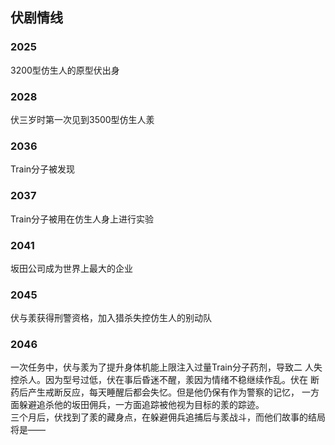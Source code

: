 ## 伏剧情线
### 2025 
3200型仿生人的原型伏出身  
### 2028 
伏三岁时第一次见到3500型仿生人羕  
### 2036 
Train分子被发现  
### 2037
Train分子被用在仿生人身上进行实验  
### 2041
坂田公司成为世界上最大的企业  
### 2045 
伏与羕获得刑警资格，加入猎杀失控仿生人的别动队  
### 2046 
一次任务中，伏与羕为了提升身体机能上限注入过量Train分子药剂，导致二
人失控杀人。因为型号过低，伏在事后昏迷不醒，羕因为情绪不稳继续作乱。伏在
断药后产生戒断反应，每天睡醒后都会失忆。但是他仍保有作为警察的记忆，
一方面躲避追杀他的坂田佣兵，一方面追踪被他视为目标的羕的踪迹。  
三个月后，伏找到了羕的藏身点，在躲避佣兵追捕后与羕战斗，而他们故事的结局
将是——